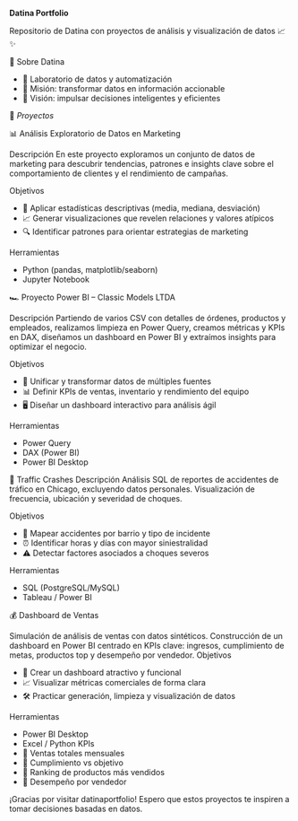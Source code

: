 **Datina Portfolio**

Repositorio de Datina con proyectos de análisis y visualización de datos 📈✨

🚀 Sobre Datina
- 🧪 Laboratorio de datos y automatización
- 🎯 Misión: transformar datos en información accionable
- 🔮 Visión: impulsar decisiones inteligentes y eficientes

📂 *Proyectos*

📊 Análisis Exploratorio de Datos en Marketing

Descripción
En este proyecto exploramos un conjunto de datos de marketing para descubrir tendencias, patrones e insights clave sobre el comportamiento de clientes y el rendimiento de campañas.

Objetivos
- 🔢 Aplicar estadísticas descriptivas (media, mediana, desviación)
- 📈 Generar visualizaciones que revelen relaciones y valores atípicos
- 🔍 Identificar patrones para orientar estrategias de marketing

Herramientas
- Python (pandas, matplotlib/seaborn)
- Jupyter Notebook

🏎️ Proyecto Power BI – Classic Models LTDA

Descripción
Partiendo de varios CSV con detalles de órdenes, productos y empleados, realizamos limpieza en Power Query, creamos métricas y KPIs en DAX, diseñamos un dashboard en Power BI y extraímos insights para optimizar el negocio.

Objetivos
- 🔄 Unificar y transformar datos de múltiples fuentes
- 📊 Definir KPIs de ventas, inventario y rendimiento del equipo
- 🖥️ Diseñar un dashboard interactivo para análisis ágil

Herramientas
- Power Query
- DAX (Power BI)
- Power BI Desktop

🚦 Traffic Crashes
Descripción
Análisis SQL de reportes de accidentes de tráfico en Chicago, excluyendo datos personales. Visualización de frecuencia, ubicación y severidad de choques.

Objetivos
- 📍 Mapear accidentes por barrio y tipo de incidente
- ⏰ Identificar horas y días con mayor siniestralidad
- ⚠️ Detectar factores asociados a choques severos

Herramientas
- SQL (PostgreSQL/MySQL)
- Tableau / Power BI

💰 Dashboard de Ventas

Simulación de análisis de ventas con datos sintéticos. Construcción de un dashboard en Power BI centrado en KPIs clave: ingresos, cumplimiento de metas, productos top y desempeño por vendedor.
Objetivos

- 🎨 Crear un dashboard atractivo y funcional
- 📈 Visualizar métricas comerciales de forma clara
- 🛠️ Practicar generación, limpieza y visualización de datos

Herramientas
- Power BI Desktop
- Excel / Python
KPIs
- 📅 Ventas totales mensuales
- 🎯 Cumplimiento vs objetivo
- 🥇 Ranking de productos más vendidos
- 👥 Desempeño por vendedor

¡Gracias por visitar datinaportfolio! Espero que estos proyectos te inspiren a tomar decisiones basadas en datos.
